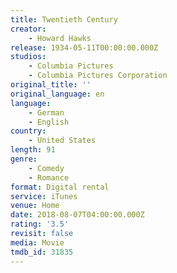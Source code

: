 ```yaml
---
title: Twentieth Century
creator:
    - Howard Hawks
release: 1934-05-11T00:00:00.000Z
studios:
    - Columbia Pictures
    - Columbia Pictures Corporation
original_title: ''
original_language: en
language:
    - German
    - English
country:
    - United States
length: 91
genre:
    - Comedy
    - Romance
format: Digital rental
service: iTunes
venue: Home
date: 2018-08-07T04:00:00.000Z
rating: '3.5'
revisit: false
media: Movie
tmdb_id: 31835
---
```



